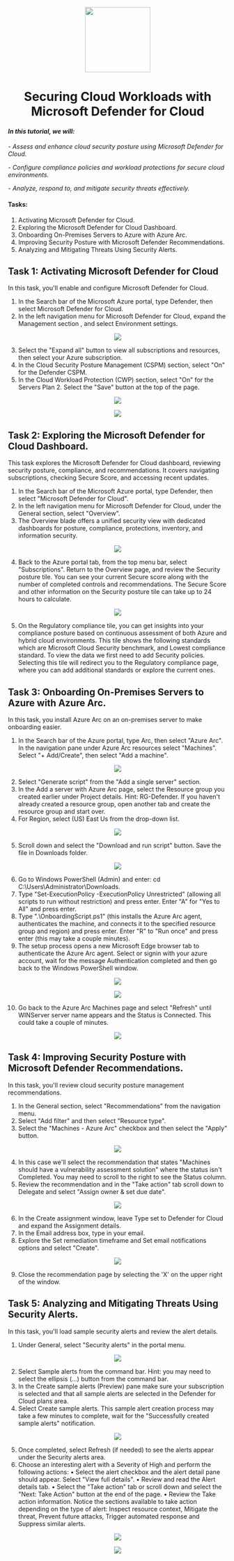 <p align="center">
  <img src="https://github.com/user-attachments/assets/51e3a0a3-f9e2-4a33-b139-6291970581bb" width="150" height="auto">
  <h1 align="center">Securing Cloud Workloads with Microsoft Defender for Cloud</h1>
</p>

#### *In this tutorial, we will:*
*- Assess and enhance cloud security posture using Microsoft Defender for Cloud.*

*- Configure compliance policies and workload protections for secure cloud environments.*

*- Analyze, respond to, and mitigate security threats effectively.*

#### Tasks:
 1. Activating Microsoft Defender for Cloud.
 2. Exploring the Microsoft Defender for Cloud Dashboard.
 3. Onboarding On-Premises Servers to Azure with Azure Arc.
 4. Improving Security Posture with Microsoft Defender Recommendations.
 5. Analyzing and Mitigating Threats Using Security Alerts.

## Task 1: Activating Microsoft Defender for Cloud

In this task, you'll enable and configure Microsoft Defender for Cloud.

1.	In the Search bar of the Microsoft Azure portal, type Defender, then select Microsoft Defender for Cloud.
2.	In the left navigation menu for Microsoft Defender for Cloud, expand the Management section , and select Environment settings.

<p align="center">
<img src="https://github.com/user-attachments/assets/64a24665-e201-49d5-ba66-aa9207ed051d">
</p>

3.	Select the "Expand all" button to view all subscriptions and resources, then select your Azure subscription.
4.	In the Cloud Security Posture Management (CSPM) section, select "On" for the Defender CSPM.
5.	In the Cloud Workload Protection (CWP) section, select "On" for the Servers Plan 2. Select the "Save" button at the top of the page.

<p align="center">
<img src="https://github.com/user-attachments/assets/e584b600-c496-404b-a5a6-0cd5a6f07ae5">
</p>

<p align="center">
<img src="https://github.com/user-attachments/assets/bce814f2-1a45-4677-994e-97a725464b28">
</p>

## Task 2: Exploring the Microsoft Defender for Cloud Dashboard.

This task explores the Microsoft Defender for Cloud dashboard, reviewing security posture, compliance, and recommendations. It covers navigating subscriptions, checking Secure Score, and accessing recent updates.

1.	In the Search bar of the Microsoft Azure portal, type Defender, then select "Microsoft Defender for Cloud".
2.	In the left navigation menu for Microsoft Defender for Cloud, under the General section, select "Overview".
3.	The Overview blade offers a unified security view with dedicated dashboards for posture, compliance, protections, inventory, and information security.

<p align="center">
<img src="https://github.com/user-attachments/assets/5dab813f-65ee-4f51-9b7c-a2e60e74d09a">
</p>

4.	Back to the Azure portal tab, from the top menu bar, select "Subscriptions". Return to the Overview page, and review the Security posture tile. You can see your current Secure score along with the number of completed controls and recommendations. The Secure Score and other information on the Security posture tile can take up to 24 hours to calculate.

<p align="center">
<img src="https://github.com/user-attachments/assets/d326527c-15ab-4e96-9438-051ec8958bfb">
</p>

5.  On the Regulatory compliance tile, you can get insights into your compliance posture based on continuous assessment of both Azure and hybrid cloud environments. This tile shows the following standards which are Microsoft Cloud Security benchmark, and Lowest compliance standard. To view the data we first need to add Security policies. Selecting this tile will redirect you to the Regulatory compliance page, where you can add additional standards or explore the current ones.

## Task 3: Onboarding On-Premises Servers to Azure with Azure Arc.

In this task, you install Azure Arc on an on-premises server to make onboarding easier.

1.	In the Search bar of the Azure portal, type Arc, then select "Azure Arc". In the navigation pane under Azure Arc resources select "Machines". Select "+ Add/Create", then select "Add a machine".

<p align="center">
<img src="https://github.com/user-attachments/assets/c267e4e9-87c3-40c3-831a-e92fcc5fafbd">
</p>

2.	Select "Generate script" from the "Add a single server" section.
3.	In the Add a server with Azure Arc page, select the Resource group you created earlier under Project details. Hint: RG-Defender. If you haven't already created a resource group, open another tab and create the resource group and start over.
4.	For Region, select (US) East Us from the drop-down list.

<p align="center">
<img src="https://github.com/user-attachments/assets/c8ef978d-824a-456c-b151-578174ee5200">
</p>

5.  Scroll down and select the "Download and run script" button. Save the file in Downloads folder.

<p align="center">
<img src="https://github.com/user-attachments/assets/9f46b5fc-deeb-4085-8e55-53a368548ac0">
</p>

6.  Go to Windows PowerShell (Admin) and enter: cd C:\Users\Administrator\Downloads.
7.  Type "Set-ExecutionPolicy -ExecutionPolicy Unrestricted" (allowing all scripts to run without restriction) and press enter. Enter "A" for "Yes to All" and press enter.
8.  Type ".\OnboardingScript.ps1" (this installs the Azure Arc agent, authenticates the machine, and connects it to the specified resource group and region) and press enter. Enter "R" to "Run once" and press enter (this may take a couple minutes).
9.  The setup process opens a new Microsoft Edge browser tab to authenticate the Azure Arc agent. Select or signin with your azure account, wait for the message Authentication completed and then go back to the Windows PowerShell window.

<p align="center">
<img src="https://github.com/user-attachments/assets/18dc16b5-59e4-4758-88b2-8bea9fb242d1">
</p>

<p align="center">
<img src="https://github.com/user-attachments/assets/9fc44689-5204-4555-a2f3-bb94165a53f2">
</p>

10.  Go back to the Azure Arc Machines page and select "Refresh" until WINServer server name appears and the Status is Connected. This could take a couple of minutes.

<p align="center">
<img src="https://github.com/user-attachments/assets/e443de54-43c7-4a21-a5f1-6f4d522adf6f">
</p>

## Task 4: Improving Security Posture with Microsoft Defender Recommendations.

In this task, you'll review cloud security posture management recommendations.

1.  In the General section, select "Recommendations" from the navigation menu.
2.	Select "Add filter" and then select "Resource type".
3.	Select the "Machines - Azure Arc" checkbox and then select the "Apply" button.

<p align="center">
<img src="https://github.com/user-attachments/assets/c6500b6f-5de0-4311-b084-2a144490e92b">
</p>

4.	In this case we'll select the recommendation that states "Machines should have a vulnerability assessment solution" where the status isn't Completed. You may need to scroll to the right to see the Status column.
5.	Review the recommendation and in the "Take action" tab scroll down to Delegate and select "Assign owner & set due date".

<p align="center">
<img src="https://github.com/user-attachments/assets/9699612a-4506-40e3-b2e1-0112b94179e0">
</p>

6.	In the Create assignment window, leave Type set to Defender for Cloud and expand the Assignment details.
7.	In the Email address box, type in your email.
8.	Explore the Set remediation timeframe and Set email notifications options and select "Create".

<p align="center">
<img src="https://github.com/user-attachments/assets/80d815b1-c5e7-489c-bdea-1aa5d6a39b93">
</p>

9.	Close the recommendation page by selecting the 'X' on the upper right of the window.

## Task 5: Analyzing and Mitigating Threats Using Security Alerts.

In this task, you'll load sample security alerts and review the alert details.

1.	Under General, select "Security alerts" in the portal menu.

<p align="center">
<img src="https://github.com/user-attachments/assets/cf1e2440-aafc-41a7-895c-943410e63ffc">
</p>

2.	Select Sample alerts from the command bar. Hint: you may need to select the ellipsis (...) button from the command bar.
3.	In the Create sample alerts (Preview) pane make sure your subscription is selected and that all sample alerts are selected in the Defender for Cloud plans area.
4.	Select Create sample alerts. This sample alert creation process may take a few minutes to complete, wait for the "Successfully created sample alerts" notification.

<p align="center">
<img src="https://github.com/user-attachments/assets/7b8529d7-60e8-4f2d-8eb1-184ea6fec31f">
</p>

5.	Once completed, select Refresh (if needed) to see the alerts appear under the Security alerts area.
6.	Choose an interesting alert with a Severity of High and perform the following actions:
•	Select the alert checkbox and the alert detail pane should appear. Select "View full details".
•	Review and read the Alert details tab.
•	Select the "Take action" tab or scroll down and select the "Next: Take Action" button at the end of the page.
•	Review the Take action information. Notice the sections available to take action depending on the type of alert: Inspect resource context, Mitigate the threat, Prevent future attacks, Trigger automated response and Suppress similar alerts.

<p align="center">
<img src="https://github.com/user-attachments/assets/27a3012a-4af7-4ab3-8f33-27f1851613b6">
</p>

<p align="center">
<img src="https://github.com/user-attachments/assets/cd11db36-7f14-4cad-9445-54bf5249fa21">
</p>
